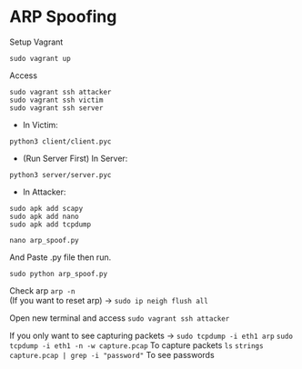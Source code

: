 # ARP Spoofing

Setup Vagrant
```
sudo vagrant up
```

Access
```
sudo vagrant ssh attacker
sudo vagrant ssh victim
sudo vagrant ssh server
```

- In Victim:
```
python3 client/client.pyc
```

- (Run Server First) In Server:
```
python3 server/server.pyc
```

- In Attacker:
```
sudo apk add scapy
sudo apk add nano
sudo apk add tcpdump
```

```
nano arp_spoof.py
```
And Paste .py file then run.
```
sudo python arp_spoof.py
``` 

Check arp ```arp -n```  
(If you want to reset arp) -> ``` sudo ip neigh flush all ``` 

Open new terminal and access ```sudo vagrant ssh attacker```

If you only want to see capturing packets -> ```sudo tcpdump -i eth1 arp```
```sudo tcpdump -i eth1 -n -w capture.pcap``` To capture packets
```ls```
```strings capture.pcap | grep -i "password"``` To see passwords


